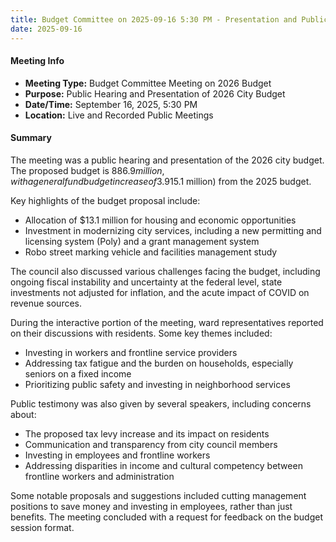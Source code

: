 ```yaml
---
title: Budget Committee on 2025-09-16 5:30 PM - Presentation and Public Hearing on the 2026 Budget
date: 2025-09-16
---
```

#### Meeting Info
- **Meeting Type:** Budget Committee Meeting on 2026 Budget
- **Purpose:** Public Hearing and Presentation of 2026 City Budget
- **Date/Time:** September 16, 2025, 5:30 PM
- **Location:** Live and Recorded Public Meetings

#### Summary
The meeting was a public hearing and presentation of the 2026 city budget. The proposed budget is $886.9 million, with a general fund budget increase of 3.9% ($15.1 million) from the 2025 budget.

Key highlights of the budget proposal include:

* Allocation of $13.1 million for housing and economic opportunities
* Investment in modernizing city services, including a new permitting and licensing system (Poly) and a grant management system
* Robo street marking vehicle and facilities management study

The council also discussed various challenges facing the budget, including ongoing fiscal instability and uncertainty at the federal level, state investments not adjusted for inflation, and the acute impact of COVID on revenue sources.

During the interactive portion of the meeting, ward representatives reported on their discussions with residents. Some key themes included:

* Investing in workers and frontline service providers
* Addressing tax fatigue and the burden on households, especially seniors on a fixed income
* Prioritizing public safety and investing in neighborhood services

Public testimony was also given by several speakers, including concerns about:

* The proposed tax levy increase and its impact on residents
* Communication and transparency from city council members
* Investing in employees and frontline workers
* Addressing disparities in income and cultural competency between frontline workers and administration

Some notable proposals and suggestions included cutting management positions to save money and investing in employees, rather than just benefits. The meeting concluded with a request for feedback on the budget session format.

